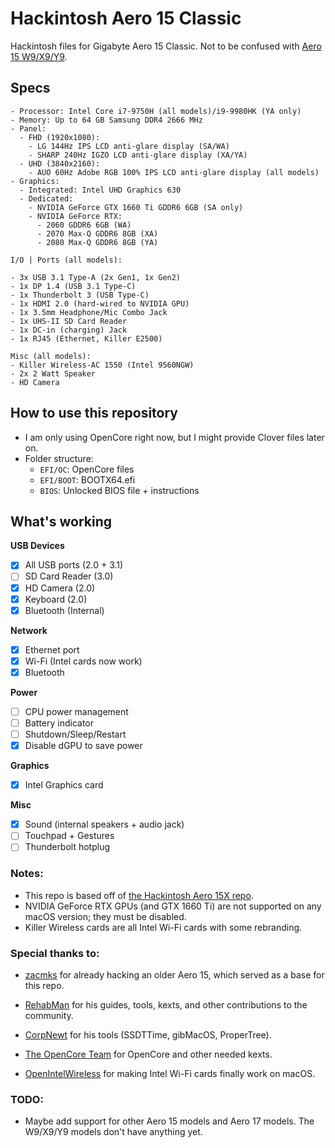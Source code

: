 # Hackintosh Aero 15 Classic

Hackintosh files for Gigabyte Aero 15 Classic. Not to be confused with [Aero 15 W9/X9/Y9](https://www.gigabyte.com/Laptop/AERO-15--RTX-20-Series).

## Specs

```
- Processor: Intel Core i7-9750H (all models)/i9-9980HK (YA only)
- Memory: Up to 64 GB Samsung DDR4 2666 MHz
- Panel:
  - FHD (1920x1080):
    - LG 144Hz IPS LCD anti-glare display (SA/WA)
    - SHARP 240Hz IGZO LCD anti-glare display (XA/YA)
  - UHD (3840x2160):
    - AUO 60Hz Adobe RGB 100% IPS LCD anti-glare display (all models)
- Graphics:
  - Integrated: Intel UHD Graphics 630
  - Dedicated:
    - NVIDIA GeForce GTX 1660 Ti GDDR6 6GB (SA only)
    - NVIDIA GeForce RTX:
      - 2060 GDDR6 6GB (WA)
      - 2070 Max-Q GDDR6 8GB (XA)
      - 2080 Max-Q GDDR6 8GB (YA)

I/O | Ports (all models):

- 3x USB 3.1 Type-A (2x Gen1, 1x Gen2)
- 1x DP 1.4 (USB 3.1 Type-C)
- 1x Thunderbolt 3 (USB Type-C)
- 1x HDMI 2.0 (hard-wired to NVIDIA GPU)
- 1x 3.5mm Headphone/Mic Combo Jack
- 1x UHS-II SD Card Reader
- 1x DC-in (charging) Jack
- 1x RJ45 (Ethernet, Killer E2500)

Misc (all models):
- Killer Wireless-AC 1550 (Intel 9560NGW)
- 2x 2 Watt Speaker
- HD Camera
```

## How to use this repository
- I am only using OpenCore right now, but I might provide Clover files later on.
- Folder structure:
  * `EFI/OC`: OpenCore files
  * `EFI/BOOT`: BOOTX64.efi
  * `BIOS`: Unlocked BIOS file + instructions

## What's working

**USB Devices**
- [x] All USB ports (2.0 + 3.1)
- [ ] SD Card Reader (3.0)
- [x] HD Camera (2.0)
- [x] Keyboard (2.0)
- [x] Bluetooth (Internal)

**Network**
- [x] Ethernet port
- [x] Wi-Fi (Intel cards now work)
- [x] Bluetooth

**Power**
- [ ] CPU power management
- [ ] Battery indicator
- [ ] Shutdown/Sleep/Restart
- [x] Disable dGPU to save power

**Graphics**
- [x] Intel Graphics card

**Misc**
- [x] Sound (internal speakers + audio jack)
- [ ] Touchpad + Gestures
- [ ] Thunderbolt hotplug

### Notes:
* This repo is based off of [the Hackintosh Aero 15X repo](https://github.com/zacmks/Hackintosh-Aero-15X).
* NVIDIA GeForce RTX GPUs (and GTX 1660 Ti) are not supported on any macOS version; they must be disabled.
* Killer Wireless cards are all Intel Wi-Fi cards with some rebranding.

### Special thanks to:
* [zacmks](https://github.com/zacmks/Hackintosh-Aero-15X) for already hacking an older Aero 15, which served as a base for this repo.

* [RehabMan](https://github.com/RehabMan) for his guides, tools, kexts, and other contributions to the community.

* [CorpNewt](https://github.com/corpnewt) for his tools (SSDTTime, gibMacOS, ProperTree).

* [The OpenCore Team](https://github.com/acidanthera) for OpenCore and other needed kexts.

* [OpenIntelWireless](https://github.com/OpenIntelWireless) for making Intel Wi-Fi cards finally work on macOS.

### TODO:
* Maybe add support for other Aero 15 models and Aero 17 models. The W9/X9/Y9 models don't have anything yet.

